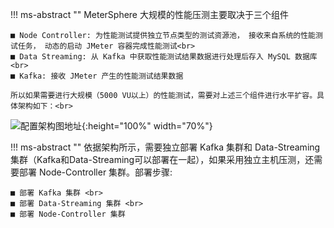 

!!! ms-abstract ""
    MeterSphere 大规模的性能压测主要取决于三个组件

    ■ Node Controller: 为性能测试提供独立节点类型的测试资源池， 接收来自系统的性能测试任务， 动态的启动 JMeter 容器完成性能测试<br>
    ■ Data Streaming: 从 Kafka 中获取性能测试结果数据进行处理后存入 MySQL 数据库<br>
    ■ Kafka: 接收 JMeter 产生的性能测试结果数据
    
    所以如果需要进行大规模（5000 VU以上）的性能测试，需要对上述三个组件进行水平扩容。具体架构如下：<br>
![配置架构图地址](../img/installation/dis_pressure/架构图.png){:height="100%" width="70%"} <br>

!!! ms-abstract ""
    依据架构所示，需要独立部署 Kafka 集群和 Data-Streaming 集群（Kafka和Data-Streaming可以部署在一起），如果采用独立主机压测，还需要部署 Node-Controller 集群。部署步骤:<br>
    
    ■ 部署 Kafka 集群 <br>
    ■ 部署 Data-Streaming 集群 <br>
    ■ 部署 Node-Controller 集群


